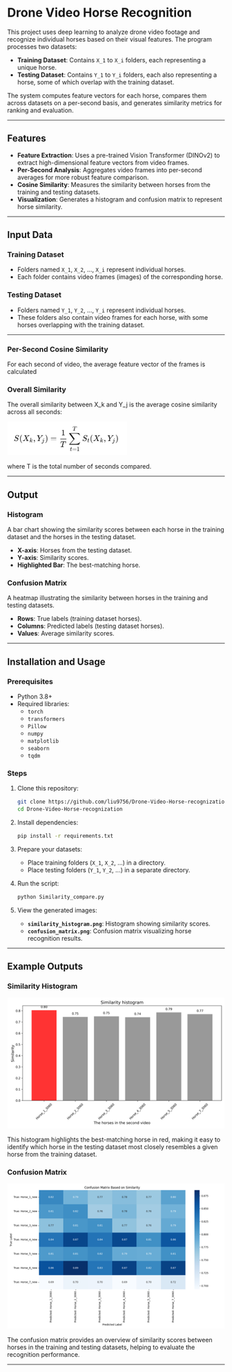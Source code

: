 # Drone Video Horse Recognition

This project uses deep learning to analyze drone video footage and recognize individual horses based on their visual features. The program processes two datasets:

- **Training Dataset**: Contains `X_1` to `X_i` folders, each representing a unique horse.
- **Testing Dataset**: Contains `Y_1` to `Y_i` folders, each also representing a horse, some of which overlap with the training dataset.

The system computes feature vectors for each horse, compares them across datasets on a per-second basis, and generates similarity metrics for ranking and evaluation.

---

## Features
- **Feature Extraction**: Uses a pre-trained Vision Transformer (DINOv2) to extract high-dimensional feature vectors from video frames.
- **Per-Second Analysis**: Aggregates video frames into per-second averages for more robust feature comparison.
- **Cosine Similarity**: Measures the similarity between horses from the training and testing datasets.
- **Visualization**: Generates a histogram and confusion matrix to represent horse similarity.

---

## Input Data
### Training Dataset
- Folders named `X_1`, `X_2`, ..., `X_i` represent individual horses.
- Each folder contains video frames (images) of the corresponding horse.

### Testing Dataset
- Folders named `Y_1`, `Y_2`, ..., `Y_i` represent individual horses.
- These folders also contain video frames for each horse, with some horses overlapping with the training dataset.

---
### Per-Second Cosine Similarity
For each second of video, the average feature vector of the frames is calculated

### Overall Similarity
The overall similarity between X_k  and Y_j is the average cosine similarity across all seconds:

![overall similarity](eq.png)

where T is the total number of seconds compared.

---
## Output
### Histogram
A bar chart showing the similarity scores between each horse in the training dataset and the horses in the testing dataset.

- **X-axis**: Horses from the testing dataset.
- **Y-axis**: Similarity scores.
- **Highlighted Bar**: The best-matching horse.

### Confusion Matrix
A heatmap illustrating the similarity between horses in the training and testing datasets.

- **Rows**: True labels (training dataset horses).
- **Columns**: Predicted labels (testing dataset horses).
- **Values**: Average similarity scores.

---

## Installation and Usage

### Prerequisites
- Python 3.8+
- Required libraries:
  - `torch`
  - `transformers`
  - `Pillow`
  - `numpy`
  - `matplotlib`
  - `seaborn`
  - `tqdm`

### Steps
1. Clone this repository:
   ```bash
   git clone https://github.com/liu9756/Drone-Video-Horse-recognization.git
   cd Drone-Video-Horse-recognization
   ```

2. Install dependencies:
   ```bash
   pip install -r requirements.txt
   ```

3. Prepare your datasets:
   - Place training folders (`X_1`, `X_2`, ...) in a directory.
   - Place testing folders (`Y_1`, `Y_2`, ...) in a separate directory.

4. Run the script:
   ```bash
   python Similarity_compare.py
   ```

5. View the generated images:
   - **`similarity_histogram.png`**: Histogram showing similarity scores.
   - **`confusion_matrix.png`**: Confusion matrix visualizing horse recognition results.

---

## Example Outputs
### Similarity Histogram
![Similarity Histogram](similarity_matrix_graph/10s_similarity_histogram_horse_1.png)

This histogram highlights the best-matching horse in red, making it easy to identify which horse in the testing dataset most closely resembles a given horse from the training dataset.

### Confusion Matrix
![Confusion Matrix](confusion_matrix.png)

The confusion matrix provides an overview of similarity scores between horses in the training and testing datasets, helping to evaluate the recognition performance.

---